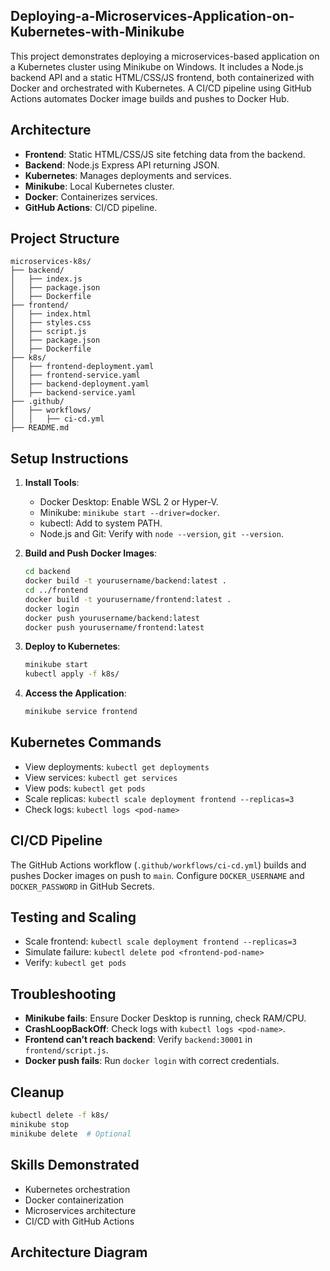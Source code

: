 ## Deploying-a-Microservices-Application-on-Kubernetes-with-Minikube
This project demonstrates deploying a microservices-based application on a Kubernetes cluster using Minikube on Windows. It includes a Node.js backend API and a static HTML/CSS/JS frontend, both containerized with Docker and orchestrated with Kubernetes. A CI/CD pipeline using GitHub Actions automates Docker image builds and pushes to Docker Hub.

## Architecture

- **Frontend**: Static HTML/CSS/JS site fetching data from the backend.
- **Backend**: Node.js Express API returning JSON.
- **Kubernetes**: Manages deployments and services.
- **Minikube**: Local Kubernetes cluster.
- **Docker**: Containerizes services.
- **GitHub Actions**: CI/CD pipeline.

## Project Structure

```
microservices-k8s/
├── backend/
│   ├── index.js
│   ├── package.json
│   ├── Dockerfile
├── frontend/
│   ├── index.html
│   ├── styles.css
│   ├── script.js
│   ├── package.json
│   ├── Dockerfile
├── k8s/
│   ├── frontend-deployment.yaml
│   ├── frontend-service.yaml
│   ├── backend-deployment.yaml
│   ├── backend-service.yaml
├── .github/
│   ├── workflows/
│   │   ├── ci-cd.yml
├── README.md
```
## Setup Instructions

1. **Install Tools**:

   - Docker Desktop: Enable WSL 2 or Hyper-V.
   - Minikube: `minikube start --driver=docker`.
   - kubectl: Add to system PATH.
   - Node.js and Git: Verify with `node --version`, `git --version`.

2. **Build and Push Docker Images**:

   ```bash
   cd backend
   docker build -t yourusername/backend:latest .
   cd ../frontend
   docker build -t yourusername/frontend:latest .
   docker login
   docker push yourusername/backend:latest
   docker push yourusername/frontend:latest
   ```
3. **Deploy to Kubernetes**:

   ```bash
   minikube start
   kubectl apply -f k8s/
   ```

4. **Access the Application**:

   ```bash
   minikube service frontend
   ```

## Kubernetes Commands

- View deployments: `kubectl get deployments`
- View services: `kubectl get services`
- View pods: `kubectl get pods`
- Scale replicas: `kubectl scale deployment frontend --replicas=3`
- Check logs: `kubectl logs <pod-name>`

## CI/CD Pipeline

The GitHub Actions workflow (`.github/workflows/ci-cd.yml`) builds and pushes Docker images on push to `main`. Configure `DOCKER_USERNAME` and `DOCKER_PASSWORD` in GitHub Secrets.

## Testing and Scaling

- Scale frontend: `kubectl scale deployment frontend --replicas=3`
- Simulate failure: `kubectl delete pod <frontend-pod-name>`
- Verify: `kubectl get pods`

## Troubleshooting

- **Minikube fails**: Ensure Docker Desktop is running, check RAM/CPU.
- **CrashLoopBackOff**: Check logs with `kubectl logs <pod-name>`.
- **Frontend can’t reach backend**: Verify `backend:30001` in `frontend/script.js`.
- **Docker push fails**: Run `docker login` with correct credentials.

## Cleanup

```bash
kubectl delete -f k8s/
minikube stop
minikube delete  # Optional
```

## Skills Demonstrated

- Kubernetes orchestration
- Docker containerization
- Microservices architecture
- CI/CD with GitHub Actions

## Architecture Diagram
